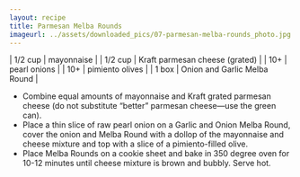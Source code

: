 ```yaml
---
layout: recipe
title: Parmesan Melba Rounds
imageurl: ../assets/downloaded_pics/07-parmesan-melba-rounds_photo.jpg
---
```

<!-- Ingredients TODO: Confirm Numbers -->

| 1/2 cup | mayonnaise |
| 1/2 cup | Kraft parmesan cheese (grated) |
| 10+ | pearl onions |
| 10+ | pimiento olives |
| 1 box | Onion and Garlic Melba Round |

<!-- split -->
<!-- Steps -->
* Combine equal amounts of mayonnaise and Kraft grated parmesan cheese (do not substitute “better” parmesan cheese—use the green can).
* Place a thin slice of raw pearl onion on a Garlic and Onion Melba Round, cover the onion and Melba Round with a dollop of the mayonnaise and cheese mixture and top with a slice of a pimiento-filled olive.
* Place Melba Rounds on a cookie sheet and bake in 350 degree oven for 10-12 minutes until cheese mixture is brown and bubbly. Serve hot.
